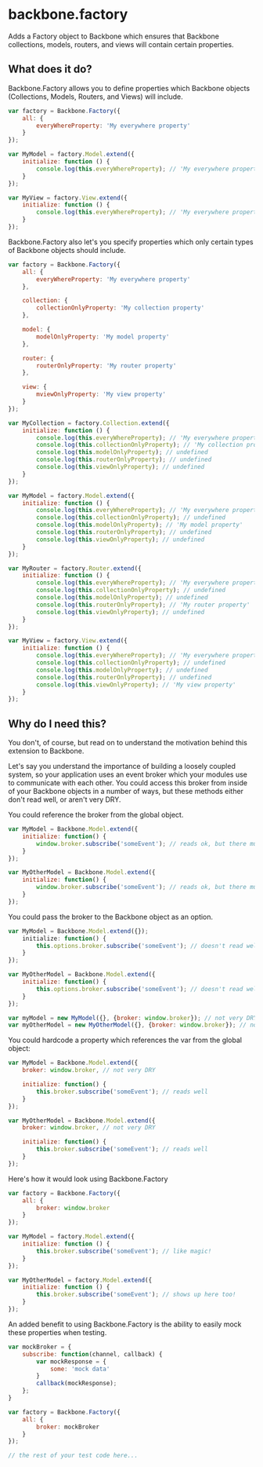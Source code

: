 backbone.factory
================

Adds a Factory object to Backbone which ensures that Backbone collections, models, routers, and views will contain certain properties.

## What does it do?

Backbone.Factory allows you to define properties which Backbone objects (Collections, Models, Routers, and Views) will include.

```JavaScript
var factory = Backbone.Factory({
	all: {
		everyWhereProperty: 'My everywhere property'
	}
});

var MyModel = factory.Model.extend({
	initialize: function () {
		console.log(this.everyWhereProperty); // 'My everywhere property'
	}
});

var MyView = factory.View.extend({
	initialize: function () {
		console.log(this.everyWhereProperty); // 'My everywhere property'
	}
});
```

Backbone.Factory also let's you specify properties which only certain types of Backbone objects should include.

```JavaScript
var factory = Backbone.Factory({
	all: {
		everyWhereProperty: 'My everywhere property'
	}, 

	collection: {
		collectionOnlyProperty: 'My collection property'
	},

	model: {
		modelOnlyProperty: 'My model property'
	},

	router: {
		routerOnlyProperty: 'My router property'
	},

	view: {
		mviewOnlyProperty: 'My view property'
	}
});

var MyCollection = factory.Collection.extend({
	initialize: function () {
		console.log(this.everyWhereProperty); // 'My everywhere property'
		console.log(this.collectionOnlyProperty); // 'My collection property'
		console.log(this.modelOnlyProperty); // undefined
		console.log(this.routerOnlyProperty); // undefined
		console.log(this.viewOnlyProperty); // undefined
	}
});

var MyModel = factory.Model.extend({
	initialize: function () {
		console.log(this.everyWhereProperty); // 'My everywhere property'
		console.log(this.collectionOnlyProperty); // undefined
		console.log(this.modelOnlyProperty); // 'My model property'
		console.log(this.routerOnlyProperty); // undefined
		console.log(this.viewOnlyProperty); // undefined
	}
});

var MyRouter = factory.Router.extend({
	initialize: function () {
		console.log(this.everyWhereProperty); // 'My everywhere property'
		console.log(this.collectionOnlyProperty); // undefined
		console.log(this.modelOnlyProperty); // undefined
		console.log(this.routerOnlyProperty); // 'My router property'
		console.log(this.viewOnlyProperty); // undefined
	}
});

var MyView = factory.View.extend({
	initialize: function () {
		console.log(this.everyWhereProperty); // 'My everywhere property'
		console.log(this.collectionOnlyProperty); // undefined
		console.log(this.modelOnlyProperty); // undefined
		console.log(this.routerOnlyProperty); // undefined
		console.log(this.viewOnlyProperty); // 'My view property'
	}
});
```

## Why do I need this?

You don't, of course, but read on to understand the motivation behind this extension to Backbone.

Let's say you understand the importance of building a loosely coupled system, so your application uses an event broker which your modules use to communicate with each other. You could access this broker from inside of your Backbone objects in a number of ways, but these methods either don't read well, or aren't very DRY.

You could reference the broker from the global object.

```JavaScript
var MyModel = Backbone.Model.extend({
	initialize: function() {
		window.broker.subscribe('someEvent'); // reads ok, but there must be a better way
	}
});

var MyOtherModel = Backbone.Model.extend({
	initialize: function() {
		window.broker.subscribe('someEvent'); // reads ok, but there must be a better way
	}
});
```
You could pass the broker to the Backbone object as an option.

```JavaScript
var MyModel = Backbone.Model.extend({});
	initialize: function() {
		this.options.broker.subscribe('someEvent'); // doesn't read well
	}
});

var MyOtherModel = Backbone.Model.extend({
	initialize: function() {
		this.options.broker.subscribe('someEvent'); // doesn't read well
	}
});

var myModel = new MyModel({}, {broker: window.broker}); // not very DRY
var myOtherModel = new MyOtherModel({}, {broker: window.broker}); // not very DRY
```

You could hardcode a property which references the var from the global object:

```JavaScript
var MyModel = Backbone.Model.extend({
	broker: window.broker, // not very DRY

	initialize: function() {
		this.broker.subscribe('someEvent'); // reads well
	}
});

var MyOtherModel = Backbone.Model.extend({
	broker: window.broker, // not very DRY

	initialize: function() {
		this.broker.subscribe('someEvent'); // reads well
	}
});
```

Here's how it would look using Backbone.Factory

```JavaScript
var factory = Backbone.Factory({
    all: {
        broker: window.broker
    }
});

var MyModel = factory.Model.extend({
    initialize: function () {
        this.broker.subscribe('someEvent'); // like magic!
    }
});

var MyOtherModel = factory.Model.extend({
    initialize: function () {
        this.broker.subscribe('someEvent'); // shows up here too!
    }
});
```

An added benefit to using Backbone.Factory is the ability to easily mock these properties when testing.

```JavaScript
var mockBroker = {
	subscribe: function(channel, callback) {
		var mockResponse = {
			some: 'mock data'
		}
		callback(mockResponse);
	};
}

var factory = Backbone.Factory({ 
	all: {
		broker: mockBroker
	}
});

// the rest of your test code here...

```